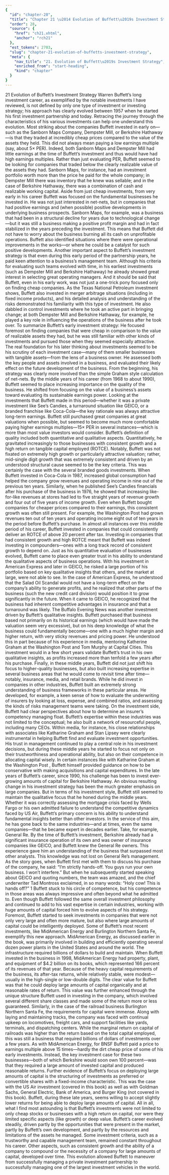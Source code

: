 ```yaml
---
{
  "id": "chapter-28",
  "title": "Chapter 21 \u2014 Evolution of Buffett\u2019s Investment Strategy",
  "order": 28,
  "source": {
    "href": "ch21.xhtml",
    "anchor": "rch21"
  },
  "est_tokens": 2703,
  "slug": "chapter-21-evolution-of-buffetts-investment-strategy",
  "meta": {
    "nav_title": "21. Evolution of Buffett\u2019s Investment Strategy",
    "enriched_from": "start-heading",
    "kind": "chapter"
  }
}
---
```

21
Evolution of Buffett’s Investment Strategy
Warren Buffett’s long investment career, as exemplified by the notable investments I have reviewed, is not defined by only one type of investment or investing strategy; his approach has clearly evolved between 1957 when he started his first investment partnership and today. Retracing the journey through the characteristics of his various investments can help one understand this evolution.
Most striking about the companies Buffett invested in early on—such as the Sanborn Maps Company, Dempster Mill, or Berkshire Hathaway—is that they traded at incredibly cheap prices compared to the value of the assets they held. This did not always mean paying a low earnings multiple (say, about 5× PER). Indeed, both Sanborn Maps and Dempster Mill had little earnings at the time of Buffett’s investment and thus would have had high earnings multiples. Rather than just evaluating PER, Buffett seemed to be looking for companies that traded below the clearly realizable value of the assets they had. Sanborn Maps, for instance, had an investment portfolio worth more than the price he paid for the whole company; in Dempster Mill there was inventory that he knew was sellable; and in the case of Berkshire Hathaway, there was a combination of cash and realizable working capital.
Aside from just cheap investments, from very early in his career Buffett was focused on the fundamental businesses he invested in. He was not just interested in net-nets, but in companies that had positive earnings and (when possible) positive developments in underlying business prospects. Sanborn Maps, for example, was a business that had been in a structural decline for years due to technological change—but it was still a business making a positive profit margin and had in fact stabilized in the years preceding the investment. This means that Buffett did not have to worry about the business burning all its cash on unprofitable operations. Buffett also identified situations where there were operational improvements in the works—or where he could be a catalyst for such positive developments.
Another important aspect to Buffett’s investment strategy is that even during this early period of the partnership years, he paid keen attention to a business’s management team. Although his criteria for evaluating such teams evolved with time, in his earliest investments (such as Dempster Mill and Berkshire Hathaway) he already showed great interest in selecting great operating managers. And it should be said that Buffett, even in his early work, was not just a one-trick pony focused only on finding cheap companies. As the Texas National Petroleum investment shows, Buffett also invested in merger arbitrage situations (including in fixed income products), and his detailed analysis and understanding of the risks demonstrated his familiarity with this type of investment. He also dabbled in control investments where he took an active part in bringing change; at both Dempster Mill and Berkshire Hathaway, for example, he played a key role in influencing the operations of the business after he took over.
To summarize Buffett’s early investment strategy: He focused foremost on finding companies that were cheap in comparison to the value of realizable assets they had, but he was still familiar with other kinds of investments and pursued those when they seemed especially attractive. The real foundation for his later thinking about investments seemed to be his scrutiny of each investment case—many of them smaller businesses with tangible assets—from the lens of a business owner. He assessed both the key people and assets involved in a business, and evaluated their likely effect on the future development of the business. From the beginning, his strategy was clearly more involved than the simple Graham style calculation of net-nets.
By the middle years of his career (from 1968 to about 1990), Buffett seemed to place increasing importance on the quality of the business. He shifted from focusing on the value of a business’s assets toward evaluating its sustainable earnings power. Looking at the investments that Buffett made in this period—whether it was a private investment like See’s Candies, a turnaround situation like GEICO, or a branded franchise like Coca-Cola—the key rationale was always attractive long-term earnings. Buffett still purchased great companies at great valuations when possible, but seemed to become much more comfortable paying higher earnings multiples—15× PER in several instances—which is more than most value investors would consider.
Buffett’s definition of quality included both quantitative and qualitative aspects. Quantitatively, he gravitated increasingly to those businesses with consistent growth and a high return on tangible capital employed (ROTCE). Notably, Buffett was not fixated on extremely high growth or particularly attractive valuation; rather, mid-single digit growth that was extremely consistent and driven by an understood structural cause seemed to be the key criteria. This was certainly the case with the several branded goods investments. When Buffett invested in Coca-Cola in 1987, increased global consumption had helped the company grow revenues and operating income in nine out of the previous ten years. Similarly, when he published See’s Candies financials after his purchase of the business in 1976, he showed that increasing like-for-like revenues at stores had led to five straight years of revenue growth and four out of five years of income growth. Even when Buffett bought companies for cheaper prices compared to their earnings, this consistent growth was often still present. For example, the
Washington Post
had grown revenues ten out of ten years and operating income eight out of ten years in the period before Buffett’s purchase. In almost all instances over this middle period of his career, Buffett invested in companies that could consistently deliver an ROTCE of above 20 percent after tax. Investing in companies that had consistent growth and high ROTCE meant that Buffett was indeed investing in compounders—ones with a long track record of consistent growth to depend on.
Just as his quantitative evaluation of businesses evolved, Buffett came to place even greater trust in his ability to understand the qualitative aspects of business operations. With his investment in American Express and later in GEICO, he risked a large portion of his portfolio based on key qualitative insights that others, and the market at large, were not able to see. In the case of American Express, he understood that the Salad Oil Scandal would not have a long-term effect on the company’s ability to generate profits, and he realized that other parts of the business (such the new credit card division) would position it to grow significantly in the future. When it came to GEICO, he recognized that the business had inherent competitive advantages in insurance and that a turnaround was likely.
The
Buffalo Evening News
was another investment driven by Buffett’s qualitative insights. Buffett purchased that business based not primarily on its historical earnings (which would have made the valuation seem very excessive), but on his deep knowledge of what the business could fundamentally become—one with a much higher margin and higher return, with very sticky revenues and pricing power. He understood this in part because of his experience in media, mentoring Katherine Graham at the
Washington Post
and Tom Murphy at Capital Cities. This investment would in a few short years validate Buffett’s trust in his own qualitative insights, as profits increased more than tenfold a few years after his purchase.
Finally, in these middle years, Buffett did not just shift his focus to higher-quality businesses, but also built increasing expertise in several business areas that he would come to revisit time after time—notably, insurance, media, and retail brands. While he did invest in companies in other industries, Buffett built an extremely strong understanding of business frameworks in these particular areas. He developed, for example, a keen sense of how to evaluate the underwriting of insurers by looking at loss, expense, and combined ratios, and assessing the kinds of risks management teams were taking. On the investment side, Buffett had clear perspectives about how to determine an insurer’s competency managing float.
Buffett’s expertise within these industries was not limited to the conceptual; he also built a network of resourceful people, including many CEOs. Within media, for instance, his close relationships with associates like Katharine Graham and Stan Lipsey were clearly instrumental in helping Buffett find and evaluate investment opportunities. His trust in management continued to play a central role in his investment decisions, but during these middle years he started to focus not only on their trustworthiness and operational ability, but also on their competence in allocating capital wisely. In certain instances like with Katharine Graham at the
Washington Post
, Buffett himself provided guidance on how to be conservative with making acquisitions and capital expenditures.
In the late years of Buffett’s career, since 1990, his challenge has been to invest ever-growing amounts of capital for Berkshire Hathaway. An obvious resulting change in his investment strategy has been the much greater emphasis on large companies. But in terms of his investment style, Buffett still seemed to maintain the qualitative focus that he honed during the middle years. Whether it was correctly assessing the mortgage crisis faced by Wells Fargo or his own admitted failure to understand the competitive dynamics faced by US Air, Buffett’s primary concern is his ability to understand fundamental insights better than other investors. In the service of this aim, he has gone back to the same industries—and at times, even the same companies—that he became expert in decades earlier.
Take, for example, General Re. By the time of Buffett’s investment, Berkshire already had a significant insurance operation of its own and was owner of insurance companies like GEICO, and Buffett knew the General Re owners. This experience gave him an understanding of the business that surpassed most other analysts. This knowledge was not lost on General Re’s management. As the story goes, when Buffett first met with them to discuss his purchase of the company, he said: “I’m strictly hands-off. You guys run your own business. I won’t interfere.” But when he subsequently started speaking about GEICO and quoting numbers, the team was amazed, and the chief underwriter Tad Montross exclaimed, in so many words: “Holy cow! This is hands off?”
1
Buffett stuck to his circle of competence, but his competence in those areas was always impressive and often beyond what he admitted to.
Even though Buffett followed the same overall investment philosophy and continued to add to his vast expertise in certain industries, working with huge amounts of capital forced him to evolve aspects of his strategy. Foremost, Buffett started to seek investments in companies that were not only very large and often more mature, but also where large amounts of capital could be intelligently deployed. Some of Buffett’s most recent investments, like MidAmerican Energy and Burlington Northern Santa Fe, exemplify this new approach.
MidAmerican Energy, as discussed earlier in the book, was primarily involved in building and efficiently operating several dozen power plants in the United States and around the world. The infrastructure required billions of dollars to build and maintain. When Buffett invested in the business in 1998, MidAmerican Energy had property, plant, and equipment of $4.2 billion on its books, which represented 166 percent of its revenues of that year. Because of the heavy capital requirements of the business, its after-tax returns, while relatively stable, were modest—usually in the high-single or low-double digits. The clear value for Buffett was that he could deploy large amounts of capital organically and at reasonable rates of return. This value was further enhanced through the unique structure Buffett used in investing in the company, which involved several different share classes and made some of the return more or less guaranteed.
Similarly, in the case of the railroad business Burlington Northern Santa Fe, the requirements for capital were immense. Along with laying and maintaining tracks, the company was faced with continual upkeep on locomotives, freight cars, and support facilities like yards, terminals, and dispatching centers. While the marginal return on capital of railroads was higher than the return based on the total capital employed, this was still a business that required billions of dollars of investments over a few years. As with MidAmerican Energy, for BNSF Buffett paid a price to earnings multiple above 15 times—hardly the dirt cheap price of some of his early investments. Instead, the key investment case for these two businesses—both of which Berkshire would soon own 100 percent—was that they required a large amount of invested capital and produced reasonable returns.
Further evidence of Buffett’s focus on deploying large amounts of capital is the structuring of investments as preferred or convertible shares with a fixed-income characteristic. This was the case with the US Air investment (covered in this book) as well as with Goldman Sachs, General Electric, Bank of America, and Burger King (not covered in this book). Buffett, during these late years, seems willing to accept slightly lower returns for being able to deploy large amounts of capital.
All in all, what I find most astounding is that Buffett’s investments were not limited to only cheap stocks or businesses with a high return on capital, nor were they limited specific aspects (like growth) or deep value. Buffett’s career evolved steadily, driven partly by the opportunities that were present in the market, partly by Buffett’s own development, and partly by the resources and limitations of the assets he managed. Some investment criteria, such as a trustworthy and capable management team, remained constant throughout his career. Other aspects, such as consistent growth and the ability of a company to compound or the necessity of a company for large amounts of capital, developed over time. This evolution allowed Buffett to maneuver from successfully managing a private investment partnership to successfully managing one of the largest investment vehicles in the world.
